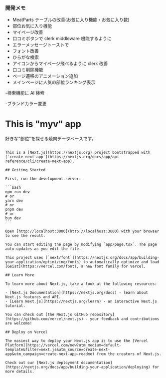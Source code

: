 ### 開発メモ

- MeatParts テーブルの改善(お気に入り機能・お気に入り数)
- 部位お気に入り機能
- マイページ改善
- 口コミボタンで clerk middleware 機能するように
- エラーメッセージトーストで
- フォント改善
- ひらがな検索
- アイコンからマイページ飛べるように clerk 改善
- 口コミ削除機能
- ページ遷移のアニメーション追加
- メインページに人気の部位ランキング表示

-検索機能に AI 検索

-ブランドカラー変更

# This is "myv" app

好きな"部位"を探せる焼肉データベースです。

````

This is a [Next.js](https://nextjs.org) project bootstrapped with [`create-next-app`](https://nextjs.org/docs/app/api-reference/cli/create-next-app).

## Getting Started

First, run the development server:

```bash
npm run dev
# or
yarn dev
# or
pnpm dev
# or
bun dev
```

Open [http://localhost:3000](http://localhost:3000) with your browser to see the result.

You can start editing the page by modifying `app/page.tsx`. The page auto-updates as you edit the file.

This project uses [`next/font`](https://nextjs.org/docs/app/building-your-application/optimizing/fonts) to automatically optimize and load [Geist](https://vercel.com/font), a new font family for Vercel.

## Learn More

To learn more about Next.js, take a look at the following resources:

- [Next.js Documentation](https://nextjs.org/docs) - learn about Next.js features and API.
- [Learn Next.js](https://nextjs.org/learn) - an interactive Next.js tutorial.

You can check out [the Next.js GitHub repository](https://github.com/vercel/next.js) - your feedback and contributions are welcome!

## Deploy on Vercel

The easiest way to deploy your Next.js app is to use the [Vercel Platform](https://vercel.com/new?utm_medium=default-template&filter=next.js&utm_source=create-next-app&utm_campaign=create-next-app-readme) from the creators of Next.js.

Check out our [Next.js deployment documentation](https://nextjs.org/docs/app/building-your-application/deploying) for more details.
````
